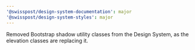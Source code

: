```yaml
---
'@swisspost/design-system-documentation': major
'@swisspost/design-system-styles': major
---
```


Removed Bootstrap shadow utility classes from the Design System, as the elevation classes are replacing it.
